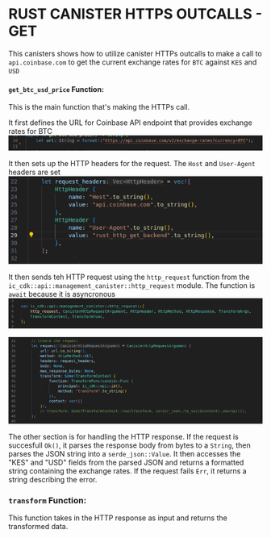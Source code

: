 # RUST CANISTER HTTPS OUTCALLS - GET 
This canisters shows how to utilize canister HTTPs outcalls to make a call to ``api.coinbase.com`` to get the current exchange rates for ``BTC`` against ``KES`` and ``USD`` 

#### ``get_btc_usd_price`` Function: 
This is the main function that's making the HTTPs call. 

It first defines the URL for Coinbase API endpoint that provides exchange rates for BTC 
![alt text](image.png)

It then sets up the HTTP headers for the request. The ``Host`` and ``User-Agent`` headers are set 
![alt text](image-1.png)

It then sends teh HTTP request using the ``http_request`` function from the ``ic_cdk::api::management_canister::http_request`` module. The function is ``await`` because it is asyncronous 
![alt text](image-2.png)

![alt text](image-3.png)

The other section is for handling the HTTP response. If the request is succesfull ``Ok()``, it parses the response body from bytes to a ``String``, then parses the JSON string into a ``serde_json::Value``. It then accesses the "KES" and "USD" fields from the parsed JSON and returns a formatted string containing the exchange rates. If the request fails ``Err``, it returns a string describing the error. 

### ``transform`` Function: 
This function takes in the HTTP response as input and returns the transformed data. 
